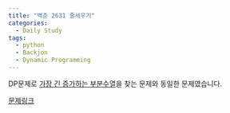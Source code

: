 ```yaml
---
title: "백준 2631 줄세우기"
categories:
  - Daily Study
tags:
  - python
  - Backjon
  - Dynamic Programming
---
```


DP문제로 [가장 긴 증가하는 부분수열](https://voka.github.io/daily%20study/%EB%B0%B1%EC%A4%80-11053-%EA%B0%80%EC%9E%A5-%EA%B8%B4-%EC%A6%9D%EA%B0%80%ED%95%98%EB%8A%94-%EB%B6%80%EB%B6%84-%EC%88%98%EC%97%B4/)을 찾는 문제와 동일한 문제였습니다. 


[문제링크](https://www.acmicpc.net/problem/2631)


<script src="https://gist.github.com/voka/c99d4c43b4a550100cbf9ce552c28349.js"></script>